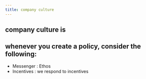 ```yaml
---
title: company culture
---
```


## company culture is
## whenever you create a policy, consider the following:
- Messenger  : Ethos
- Incentives : we respond to incentives
